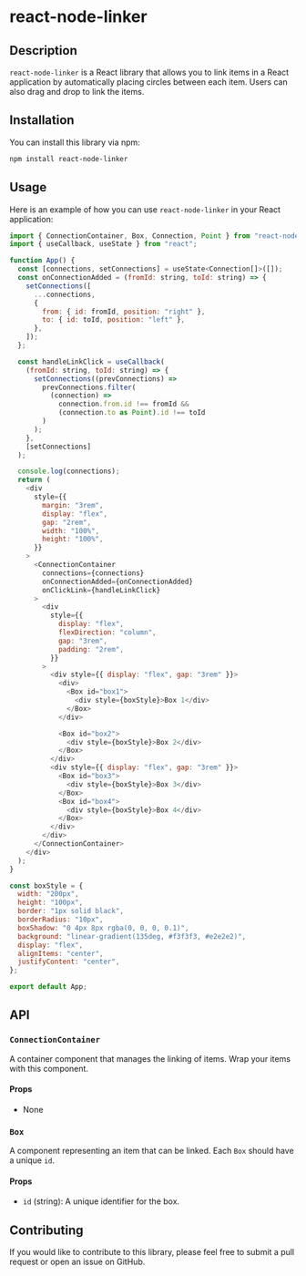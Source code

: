 # react-node-linker

## Description

`react-node-linker` is a React library that allows you to link items in a React application by automatically placing circles between each item. Users can also drag and drop to link the items.

## Installation

You can install this library via npm:

```bash
npm install react-node-linker
```

## Usage

Here is an example of how you can use `react-node-linker` in your React application:

```javascript
import { ConnectionContainer, Box, Connection, Point } from "react-node-linker";
import { useCallback, useState } from "react";

function App() {
  const [connections, setConnections] = useState<Connection[]>([]);
  const onConnectionAdded = (fromId: string, toId: string) => {
    setConnections([
      ...connections,
      {
        from: { id: fromId, position: "right" },
        to: { id: toId, position: "left" },
      },
    ]);
  };

  const handleLinkClick = useCallback(
    (fromId: string, toId: string) => {
      setConnections((prevConnections) =>
        prevConnections.filter(
          (connection) =>
            connection.from.id !== fromId &&
            (connection.to as Point).id !== toId
        )
      );
    },
    [setConnections]
  );

  console.log(connections);
  return (
    <div
      style={{
        margin: "3rem",
        display: "flex",
        gap: "2rem",
        width: "100%",
        height: "100%",
      }}
    >
      <ConnectionContainer
        connections={connections}
        onConnectionAdded={onConnectionAdded}
        onClickLink={handleLinkClick}
      >
        <div
          style={{
            display: "flex",
            flexDirection: "column",
            gap: "3rem",
            padding: "2rem",
          }}
        >
          <div style={{ display: "flex", gap: "3rem" }}>
            <div>
              <Box id="box1">
                <div style={boxStyle}>Box 1</div>
              </Box>
            </div>

            <Box id="box2">
              <div style={boxStyle}>Box 2</div>
            </Box>
          </div>
          <div style={{ display: "flex", gap: "3rem" }}>
            <Box id="box3">
              <div style={boxStyle}>Box 3</div>
            </Box>
            <Box id="box4">
              <div style={boxStyle}>Box 4</div>
            </Box>
          </div>
        </div>
      </ConnectionContainer>
    </div>
  );
}

const boxStyle = {
  width: "200px",
  height: "100px",
  border: "1px solid black",
  borderRadius: "10px",
  boxShadow: "0 4px 8px rgba(0, 0, 0, 0.1)",
  background: "linear-gradient(135deg, #f3f3f3, #e2e2e2)",
  display: "flex",
  alignItems: "center",
  justifyContent: "center",
};

export default App;

```

## API

### `ConnectionContainer`

A container component that manages the linking of items. Wrap your items with this component.

#### Props

- None

### `Box`

A component representing an item that can be linked. Each `Box` should have a unique `id`.

#### Props

- `id` (string): A unique identifier for the box.

## Contributing

If you would like to contribute to this library, please feel free to submit a pull request or open an issue on GitHub.

